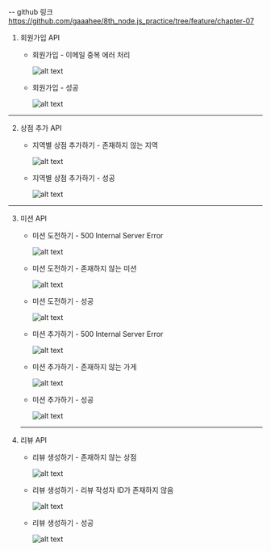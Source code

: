 -- github 링크
https://github.com/gaaahee/8th_node.js_practice/tree/feature/chapter-07


1. 회원가입 API
    - 회원가입 - 이메일 중복 에러 처리
        
        ![alt text](sign_up_error.png)
        
    - 회원가입 - 성공
        
        ![alt text](sign_up_success.png)
        

---

2. 상점 추가 API
    - 지역별 상점 추가하기 - 존재하지 않는 지역

        ![alt text](add_shop_error.png)

    - 지역별 상점 추가하기 - 성공
    
        ![alt text](add_shop_success.png)
    

---

3. 미션 API

    - 미션 도전하기 - 500 Internal Server Error
        
        ![alt text](mission_challenge_error.png)
        
    - 미션 도전하기 - 존재하지 않는 미션

        ![alt text](mission_challenge_error2.png)

    - 미션 도전하기 - 성공
        
        ![alt text](mission_challenge_success.png)

    - 미션 추가하기 - 500 Internal Server Error

        ![alt text](create_mission_error2.png)

    - 미션 추가하기 - 존재하지 않는 가게

        ![alt text](create_mission_error.png)
        
    - 미션 추가하기 - 성공
        
        ![alt text](create_mission_success.png)
   
        
    ---

4. 리뷰 API

    - 리뷰 생성하기 - 존재하지 않는 상점
        
        ![alt text](create_review_error.png)

    - 리뷰 생성하기 - 리뷰 작성자 ID가 존재하지 않음
        
        ![alt text](create_review_error2.png)

    - 리뷰 생성하기 - 성공
        
        ![alt text](create_review_success.png)